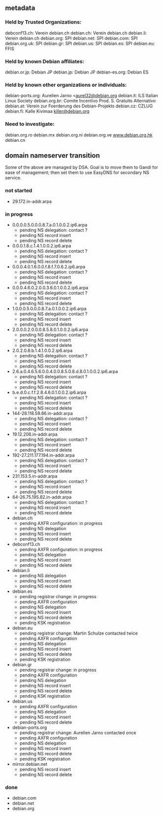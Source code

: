 ## metadata

### Held by Trusted Organizations:
debconf13.ch: Verein debian.ch
debian.ch: Verein debian.ch
debian.li: Verein debian.ch
debian.org: SPI
debian.net: SPI
debian.com: SPI
debian.org.uk: SPI
debian.gr: SPI
debian.us: SPI
debian.es: SPI
debian.eu: FFIS

### Held by known Debian affiliates:
debian.or.jp: Debian JP
debian.jp: Debian JP
debian-es.org: Debian ES

### Held by known other organizations or individuals:
debian-ports.org: Aurelien Jarno <aurel32@debian.org
debian.it: ILS Italian Linux Society
debian.org.br: Comite Incentivo Prod. S. Gratuito Alternativo
debian.at: Verein zur Foerderung des Debian-Projekts
debian.cz: CZLUG
debian.fi: Kalle Kivimaa <killer@debian.org>

### Need to investigate:
debian.org.ro
debian.mx
debian.org.ni
debian.org.ve
www.debian.org.hk
debian.cn

## domain nameserver transition

Some of the above are managed by DSA.  Goal is to move them to Gandi for ease
of management; then set them to use EasyDNS for secondary NS service.

### not started

* 29.172.in-addr.arpa

### in progress

* 0.0.0.0.5.0.0.0.8.7.a.0.1.0.0.2.ip6.arpa
    * pending NS delegation: contact ?
    * pending NS record insert
    * pending NS record delete
* 0.0.0.1.8.c.1.4.1.0.0.2.ip6.arpa
    * pending NS delegation: contact ?
    * pending NS record insert
    * pending NS record delete
* 0.0.0.4.0.1.6.0.0.f.8.f.7.0.6.2.ip6.arpa
    * pending NS delegation: contact ?
    * pending NS record insert
    * pending NS record delete
* 0.0.0.4.6.0.2.0.0.3.6.0.1.0.0.2.ip6.arpa
    * pending NS delegation: contact ?
    * pending NS record insert
    * pending NS record delete
* 1.0.0.0.5.0.0.0.8.7.a.0.1.0.0.2.ip6.arpa
    * pending NS delegation: contact ?
    * pending NS record insert
    * pending NS record delete
* 2.0.0.0.2.0.0.0.8.5.8.0.1.0.0.2.ip6.arpa
    * pending NS delegation: contact ?
    * pending NS record insert
    * pending NS record delete
* 2.0.2.0.8.b.1.4.1.0.0.2.ip6.arpa
    * pending NS delegation: contact ?
    * pending NS record insert
    * pending NS record delete
* 2.6.a.0.4.6.5.6.0.0.4.0.0.8.5.0.8.d.8.0.1.0.0.2.ip6.arpa
    * pending NS delegation: contact ?
    * pending NS record insert
    * pending NS record delete
* b.e.d.0.c.f.f.2.8.4.6.0.1.0.0.2.ip6.arpa
    * pending NS delegation: contact ?
    * pending NS record insert
    * pending NS record delete
* 144-28.118.59.86.in-addr.arpa
    * pending NS delegation: contact ?
    * pending NS record insert
    * pending NS record delete
* 19.12.206.in-addr.arpa
    * pending NS delegation: contact ?
    * pending NS record insert
    * pending NS record delete
* 192-27.211.177.194.in-addr.arpa
    * pending NS delegation: contact ?
    * pending NS record insert
    * pending NS record delete
* 231.153.5.in-addr.arpa
    * pending NS delegation: contact ?
    * pending NS record insert
    * pending NS record delete
* 64-26.75.195.82.in-addr.arpa
    * pending NS delegation: contact ?
    * pending NS record insert
    * pending NS record delete
* debian.ch
    * pending AXFR configuration: in progress
    * pending NS delegation
    * pending NS record insert
    * pending NS record delete
* debconf13.ch
    * pending AXFR configuration: in progress
    * pending NS delegation
    * pending NS record insert
    * pending NS record delete
* debian.li
    * pending NS delegation
    * pending NS record insert
    * pending NS record delete
* debian.es
    * pending registrar change: in progress
    * pending AXFR configuration
    * pending NS delegation
    * pending NS record insert
    * pending NS record delete
    * pending KSK registration
* debian.eu
    * pending registrar change: Martin Schulze contacted twice
    * pending AXFR configuration
    * pending NS delegation
    * pending NS record insert
    * pending NS record delete
    * pending KSK registration
* debian.gr
    * pending registrar change: in progress
    * pending AXFR configuration
    * pending NS delegation
    * pending NS record insert
    * pending NS record delete
    * pending KSK registration
* debian.us
    * pending AXFR configuration
    * pending NS delegation
    * pending NS record insert
    * pending NS record delete
* debian-ports.org
    * pending registrar change: Aurelien Jarno contacted once
    * pending AXFR configuration
    * pending NS delegation
    * pending NS record insert
    * pending NS record delete
    * pending KSK registration
* mirror.debian.net
    * pending NS record insert
    * pending NS record delete

### done

* debian.com
* debian.net
* debian.org
